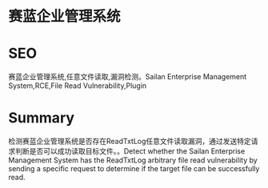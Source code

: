 # 赛蓝企业管理系统
# SEO
赛蓝企业管理系统,任意文件读取,漏洞检测。Sailan Enterprise Management System,RCE,File Read Vulnerability,Plugin
# Summary
检测赛蓝企业管理系统是否存在ReadTxtLog任意文件读取漏洞，通过发送特定请求判断是否可以成功读取目标文件。。Detect whether the Sailan Enterprise Management System has the ReadTxtLog arbitrary file read vulnerability by sending a specific request to determine if the target file can be successfully read.
